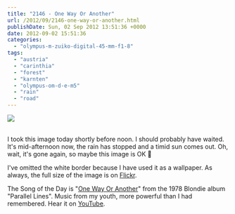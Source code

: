 ```yaml
---
title: "2146 - One Way Or Another"
url: /2012/09/2146-one-way-or-another.html
publishDate: Sun, 02 Sep 2012 13:51:36 +0000
date: 2012-09-02 15:51:36
categories: 
  - "olympus-m-zuiko-digital-45-mm-f1-8"
tags: 
  - "austria"
  - "carinthia"
  - "forest"
  - "karnten"
  - "olympus-om-d-e-m5"
  - "rain"
  - "road"
---
```

<div class="container">
<div class="center"><a target="_blank" href="https://d25zfm9zpd7gm5.cloudfront.net/1200x1200/2012/20120902_114153_lr_ps_lr_plain.jpg"><img src="https://d25zfm9zpd7gm5.cloudfront.net/0600x0600/2012/20120902_114153_lr_ps_lr_plain.jpg" /></a></div>
</div>
<br />

I took this image today shortly before noon. I should probably have waited. It's mid-afternoon now, the rain has stopped and a timid sun comes out. Oh, wait, it's gone again, so maybe this image is OK 🙂

 I've omitted the white border because I have used it as a wallpaper. As always, the full size of the image is on <a href="http://www.flickr.com/photos/amanessinger/7913445062/sizes/l/in/photostream/" target="_blank">Flickr</a>. 

The Song of the Day is "<a href="http://www.lyricsmode.com/lyrics/b/blondie/one_way_or_another.html" target="_blank">One Way Or Another</a>" from the 1978 Blondie album "Parallel Lines". Music from my youth, more powerful than I had remembered. Hear it on <a href="http://www.youtube.com/watch?v=mFerLNdpwO4" target="_blank">YouTube</a>.
